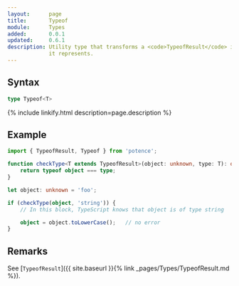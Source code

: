 ```yaml
---
layout:      page
title:       Typeof
module:      Types
added:       0.0.1
updated:     0.6.1
description: Utility type that transforms a <code>TypeofResult</code> into the type
             it represents.
---
```

## Syntax

```ts
type Typeof<T>
```

<div class="description">{% include linkify.html description=page.description %}</div>

## Example

```ts
import { TypeofResult, Typeof } from 'potence';

function checkType<T extends TypeofResult>(object: unknown, type: T): object is Typeof<T> {
    return typeof object === type;
}

let object: unknown = 'foo';

if (checkType(object, 'string')) {
    // In this block, TypeScript knows that object is of type string

    object = object.toLowerCase();   // no error
}
```

## Remarks

See [`TypeofResult`]({{ site.baseurl }}{% link _pages/Types/TypeofResult.md %}).
